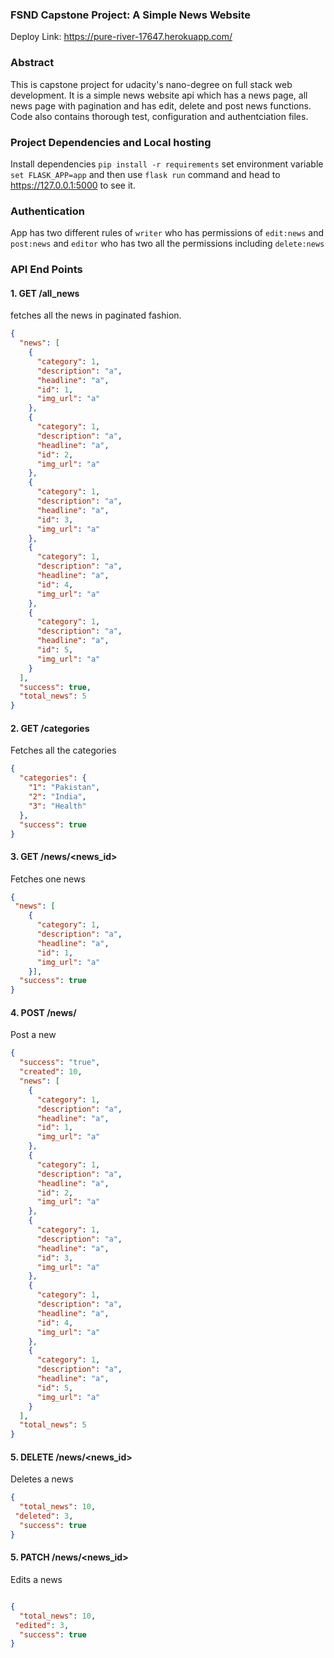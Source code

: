 ### FSND Capstone Project: A Simple News Website

Deploy Link: https://pure-river-17647.herokuapp.com/

### Abstract
This is capstone project for udacity's nano-degree on full stack web development. It is a simple
news website api which has a news page, all news page with pagination and has edit, delete and post 
news functions. Code also contains thorough test, configuration and authentciation files. 


### Project Dependencies and Local hosting
Install dependencies
```pip install -r requirements```
set environment variable `set FLASK_APP=app` and then use `flask run` command 
and head to https://127.0.0.1:5000 to see it. 

### Authentication 
App has two different rules of `writer` who has permissions of `edit:news` and `post:news` and `editor` who has two 
all the permissions including `delete:news`

### API End Points 

#### 1. GET /all_news
fetches all the news in paginated fashion. 

```json
{
  "news": [
    {
      "category": 1, 
      "description": "a", 
      "headline": "a", 
      "id": 1, 
      "img_url": "a"
    }, 
    {
      "category": 1, 
      "description": "a", 
      "headline": "a", 
      "id": 2, 
      "img_url": "a"
    }, 
    {
      "category": 1, 
      "description": "a", 
      "headline": "a", 
      "id": 3, 
      "img_url": "a"
    }, 
    {
      "category": 1, 
      "description": "a", 
      "headline": "a", 
      "id": 4, 
      "img_url": "a"
    }, 
    {
      "category": 1, 
      "description": "a", 
      "headline": "a", 
      "id": 5, 
      "img_url": "a"
    }
  ], 
  "success": true, 
  "total_news": 5
}
```

#### 2. GET /categories
Fetches all the categories

```json
{
  "categories": {
    "1": "Pakistan", 
    "2": "India", 
    "3": "Health"
  }, 
  "success": true
}
```

#### 3. GET /news/<news_id>
Fetches one news

```json
{
 "news": [
    {
      "category": 1, 
      "description": "a", 
      "headline": "a", 
      "id": 1, 
      "img_url": "a"
    }],
  "success": true
}
```

#### 4. POST /news/

Post a new

```json
{
  "success": "true",
  "created": 10,
  "news": [
    {
      "category": 1, 
      "description": "a", 
      "headline": "a", 
      "id": 1, 
      "img_url": "a"
    }, 
    {
      "category": 1, 
      "description": "a", 
      "headline": "a", 
      "id": 2, 
      "img_url": "a"
    }, 
    {
      "category": 1, 
      "description": "a", 
      "headline": "a", 
      "id": 3, 
      "img_url": "a"
    }, 
    {
      "category": 1, 
      "description": "a", 
      "headline": "a", 
      "id": 4, 
      "img_url": "a"
    }, 
    {
      "category": 1, 
      "description": "a", 
      "headline": "a", 
      "id": 5, 
      "img_url": "a"
    }
  ],
  "total_news": 5
}
```

#### 5. DELETE /news/<news_id>
Deletes a news
```json
{
  "total_news": 10,
 "deleted": 3,
  "success": true
}

```


#### 5. PATCH /news/<news_id>
Edits a news

```json

{
  "total_news": 10,
 "edited": 3,
  "success": true
}

```
